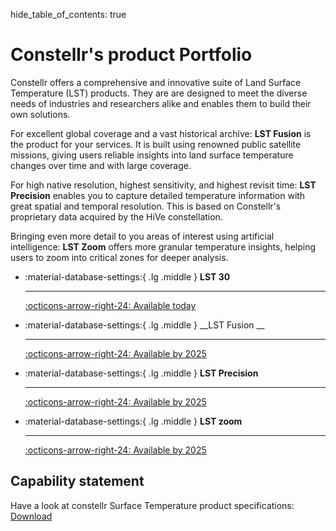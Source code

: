 hide_table_of_contents: true

# Constellr's product Portfolio

Constellr offers a comprehensive and innovative suite of Land Surface Temperature (LST) products. They are are designed to meet the diverse needs of industries and researchers alike and enables them to build their own solutions.

For excellent global coverage and a vast historical archive: **LST Fusion** is the product for your services. It is built using renowned public satellite missions, giving users reliable insights into land surface temperature changes over time and with large coverage.

For high native resolution, highest sensitivity, and highest revisit time: **LST Precision** enables you to capture detailed temperature information with great spatial and temporal resolution. This is based on Constellr's proprietary data acquired by the HiVe constellation.

Bringing even more detail to you areas of interest using artificial intelligence: **LST Zoom** offers more granular temperature insights, helping users to zoom into critical zones for deeper analysis.

<div class="grid cards" markdown>

-   :material-database-settings:{ .lg .middle } __LST 30__

    ---

    [:octicons-arrow-right-24: Available today](lst30.md)

-   :material-database-settings:{ .lg .middle } __LST Fusion __

    ---

    [:octicons-arrow-right-24: Available by 2025](#)

-   :material-database-settings:{ .lg .middle } __LST Precision__

    ---


    [:octicons-arrow-right-24: Available by 2025](#)

-   :material-database-settings:{ .lg .middle } __LST zoom__

    ---


    [:octicons-arrow-right-24: Available by 2025](#)

</div>


## Capability statement
Have a look at constellr Surface Temperature product specifications:
[Download](https://www.constellr.com/mediaandstatements)
